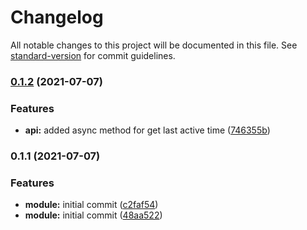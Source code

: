 # Changelog

All notable changes to this project will be documented in this file. See [standard-version](https://github.com/conventional-changelog/standard-version) for commit guidelines.

### [0.1.2](https://git.appkode.ru/diary/diary_last_active_state/compare/v0.1.1...v0.1.2) (2021-07-07)


### Features

* **api:** added async method for get last active time ([746355b](https://git.appkode.ru/diary/diary_last_active_state/commit/746355bf5151ddbf97ffde155115c96bc2c99e2c))

### 0.1.1 (2021-07-07)


### Features

* **module:** initial commit ([c2faf54](https://git.appkode.ru/diary/diary_last_active_state/commit/c2faf54e8959bd33cd534faad5905309628b2db6))
* **module:** initial commit ([48aa522](https://git.appkode.ru/diary/diary_last_active_state/commit/48aa52222ef98b9db825cf69a092ba8ad09b6516))

